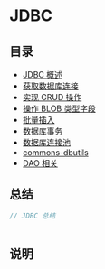 # JDBC

## 目录

* [JDBC 概述](note/ch01/README.md)
* [获取数据库连接](note/ch02/README.md)
* [实现 CRUD 操作](note/ch03/README.md)
* [操作 BLOB 类型字段](note/ch04/README.md)
* [批量插入](note/ch05/README.md)
* [数据库事务](note/ch06/README.md)
* [数据库连接池](note/ch08/README.md)
* [commons-dbutils](note/ch09/README.md)
* [DAO 相关](note/ch07/README.md)

## 总结

```java
// JDBC 总结



```

## 说明
